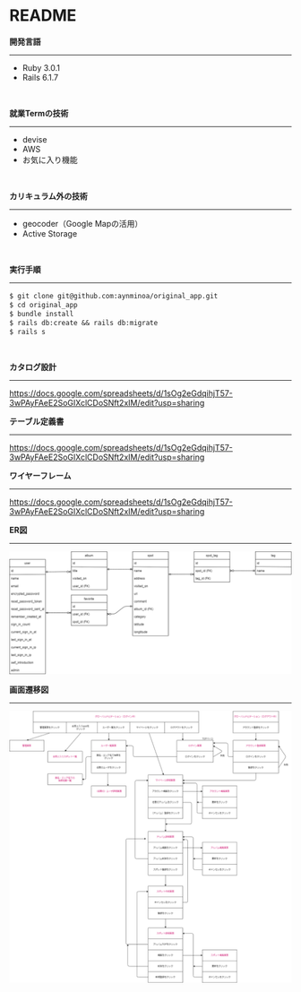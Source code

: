 # README

**開発言語**
****
* Ruby 3.0.1
* Rails 6.1.7
<br>

**就業Termの技術**
****
* devise
* AWS
* お気に入り機能
<br>

**カリキュラム外の技術**
****
* geocoder（Google Mapの活用）
* Active Storage
<br>

**実行手順**
****
```
$ git clone git@github.com:aynminoa/original_app.git
$ cd original_app
$ bundle install
$ rails db:create && rails db:migrate
$ rails s
```
<br>

**カタログ設計**
****
https://docs.google.com/spreadsheets/d/1sOg2eGdqihjT57-3wPAyFAeE2SoGIXclCDoSNft2xIM/edit?usp=sharing
<br>

**テーブル定義書**
****
https://docs.google.com/spreadsheets/d/1sOg2eGdqihjT57-3wPAyFAeE2SoGIXclCDoSNft2xIM/edit?usp=sharing
<br>

**ワイヤーフレーム**
****
https://docs.google.com/spreadsheets/d/1sOg2eGdqihjT57-3wPAyFAeE2SoGIXclCDoSNft2xIM/edit?usp=sharing
<br>

**ER図**
****
![ERD](images/erd_rev.png)
<br>

**画面遷移図**
****
![TD](images/td_rev.png)



